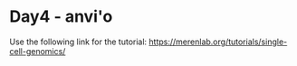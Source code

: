 # Day4 - anvi'o

Use the following link for the tutorial: https://merenlab.org/tutorials/single-cell-genomics/
